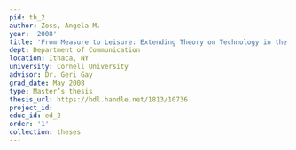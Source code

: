 ```yaml
---
pid: th_2
author: Zoss, Angela M.
year: '2008'
title: 'From Measure to Leisure: Extending Theory on Technology in the Workplace'
dept: Department of Communication
location: Ithaca, NY
university: Cornell University
advisor: Dr. Geri Gay
grad_date: May 2008
type: Master’s thesis
thesis_url: https://hdl.handle.net/1813/10736
project_id: 
educ_id: ed_2
order: '1'
collection: theses
---
```

